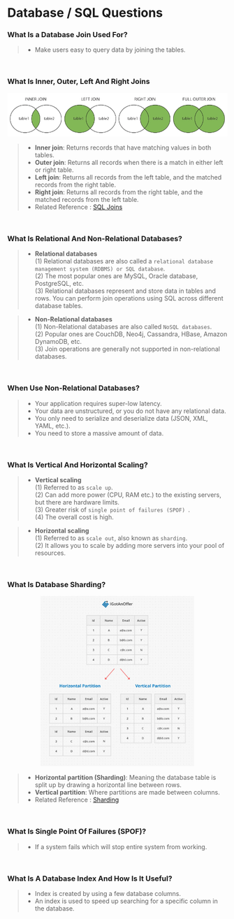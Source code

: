 # Database / SQL Questions

### **What Is a Database Join Used For?**
> - Make users easy to query data by joining the tables.

<br/>

### **What Is Inner, Outer, Left And Right Joins**

<p align="center">
<img src="img/table_joins.png" alt="table_joins" title="table_joins">
</p>

> - **Inner join**: Returns records that have matching values in both tables.
> - **Outer join**: Returns all records when there is a match in either left or right table.
> - **Left join**: Returns all records from the left table, and the matched records from the right table.
> - **Right join**: Returns all records from the right table, and the matched records from the left table.
> - Related Reference : [SQL Joins](https://www.w3schools.com/sql/sql_join.asp)
> 
<br/>

### **What Is Relational And Non-Relational Databases?**
> - **Relational databases** <br/>
> (1) Relational databases are also called a `relational database management system (RDBMS) or SQL database`.  <br/>
> (2) The most popular ones are MySQL, Oracle database, PostgreSQL, etc.  <br/>
> (3) Relational databases represent and store data in tables and rows. You can perform join operations using SQL across different database tables.

> - **Non-Relational databases** <br/>
> (1) Non-Relational databases are also called `NoSQL databases`. <br/>
> (2) Popular ones are CouchDB, Neo4j, Cassandra, HBase, Amazon DynamoDB, etc. <br/>
> (3) Join operations are generally not supported in non-relational databases.

<br/>

### **When Use Non-Relational Databases?**
> - Your application requires super-low latency.
> - Your data are unstructured, or you do not have any relational data.
> - You only need to serialize and deserialize data (JSON, XML, YAML, etc.).
> - You need to store a massive amount of data.

<br/>


### **What Is Vertical And Horizontal Scaling?**
> - **Vertical scaling** <br/>
> (1) Referred to as `scale up`.  <br/>
> (2) Can add more power (CPU, RAM etc.) to the existing servers, but there are hardware limits. <br/>
> (3) Greater risk of  `single point of failures (SPOF) `. <br/>
> (4) The overall cost is high.

> - **Horizontal scaling** <br/>
> (1) Referred to as `scale out`, also known as `sharding`.  <br/>
> (2) It allows you to scale by adding more servers into your pool of resources.  <br/>
 
<br/>


### **What Is Database Sharding?**

<p align="center">
<img src="img/table_sharding.jpg" alt="table_sharding" title="table_sharding" width="70%">
</p>

> - **Horizontal partition (Sharding)**: Meaning the database table is split up by drawing a horizontal line between rows.
> - **Vertical partition**: Where partitions are made between columns.
> - Related Reference : [Sharding](https://igotanoffer.com/blogs/tech/sharding-system-design-interview)

<br/>

### **What Is Single Point Of Failures (SPOF)?**
> - If a system fails which will stop entire system from working.

<br/>


### **What Is A Database Index And How Is It Useful?**
> - Index is created by using a few database columns.
> - An index is used to speed up searching for a specific column in the database.

<br/>

